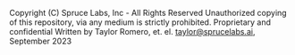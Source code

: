 Copyright (C) Spruce Labs, Inc - All Rights Reserved
Unauthorized copying of this repository, via any medium is strictly prohibited.
Proprietary and confidential
Written by Taylor Romero, et. el. <taylor@sprucelabs.ai>, September 2023
